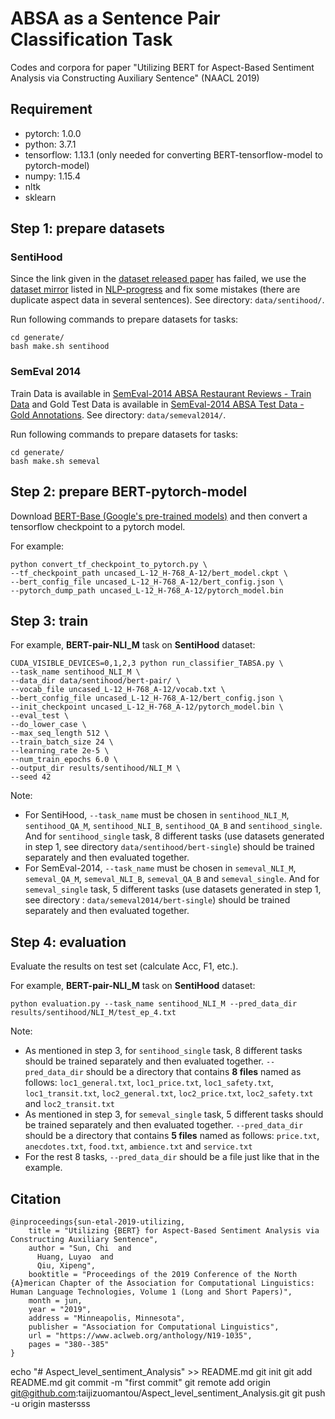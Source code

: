 # ABSA as a Sentence Pair Classification Task

Codes and corpora for paper "Utilizing BERT for Aspect-Based Sentiment Analysis via Constructing Auxiliary Sentence" (NAACL 2019)

## Requirement

* pytorch: 1.0.0
* python: 3.7.1
* tensorflow: 1.13.1 (only needed for converting BERT-tensorflow-model to pytorch-model)
* numpy: 1.15.4
* nltk
* sklearn

## Step 1: prepare datasets

### SentiHood

Since the link given in the [dataset released paper](<http://www.aclweb.org/anthology/C16-1146>) has failed, we use the [dataset mirror](<https://github.com/uclmr/jack/tree/master/data/sentihood>) listed in [NLP-progress](https://github.com/sebastianruder/NLP-progress/blob/master/english/sentiment_analysis.md) and fix some mistakes (there are duplicate aspect data in several sentences). See directory: `data/sentihood/`.

Run following commands to prepare datasets for tasks:

```
cd generate/
bash make.sh sentihood
```

### SemEval 2014

Train Data is available in [SemEval-2014 ABSA Restaurant Reviews - Train Data](http://metashare.ilsp.gr:8080/repository/browse/semeval-2014-absa-restaurant-reviews-train-data/479d18c0625011e38685842b2b6a04d72cb57ba6c07743b9879d1a04e72185b8/) and Gold Test Data is available in [SemEval-2014 ABSA Test Data - Gold Annotations](http://metashare.ilsp.gr:8080/repository/browse/semeval-2014-absa-test-data-gold-annotations/b98d11cec18211e38229842b2b6a04d77591d40acd7542b7af823a54fb03a155/). See directory: `data/semeval2014/`.

Run following commands to prepare datasets for tasks:

```
cd generate/
bash make.sh semeval
```

## Step 2: prepare BERT-pytorch-model

Download [BERT-Base (Google's pre-trained models)](https://github.com/google-research/bert) and then convert a tensorflow checkpoint to a pytorch model.

For example:

```
python convert_tf_checkpoint_to_pytorch.py \
--tf_checkpoint_path uncased_L-12_H-768_A-12/bert_model.ckpt \
--bert_config_file uncased_L-12_H-768_A-12/bert_config.json \
--pytorch_dump_path uncased_L-12_H-768_A-12/pytorch_model.bin
```

## Step 3: train

For example, **BERT-pair-NLI_M** task on **SentiHood** dataset:

```
CUDA_VISIBLE_DEVICES=0,1,2,3 python run_classifier_TABSA.py \
--task_name sentihood_NLI_M \
--data_dir data/sentihood/bert-pair/ \
--vocab_file uncased_L-12_H-768_A-12/vocab.txt \
--bert_config_file uncased_L-12_H-768_A-12/bert_config.json \
--init_checkpoint uncased_L-12_H-768_A-12/pytorch_model.bin \
--eval_test \
--do_lower_case \
--max_seq_length 512 \
--train_batch_size 24 \
--learning_rate 2e-5 \
--num_train_epochs 6.0 \
--output_dir results/sentihood/NLI_M \
--seed 42
```

Note:

* For SentiHood, `--task_name` must be chosen in `sentihood_NLI_M`, `sentihood_QA_M`, `sentihood_NLI_B`, `sentihood_QA_B` and `sentihood_single`. And for `sentihood_single` task, 8 different tasks (use datasets generated in step 1, see directory `data/sentihood/bert-single`) should be trained separately and then evaluated together.
* For SemEval-2014, `--task_name` must be chosen in `semeval_NLI_M`, `semeval_QA_M`, `semeval_NLI_B`, `semeval_QA_B` and `semeval_single`. And for `semeval_single` task, 5 different tasks (use datasets generated in step 1, see directory : `data/semeval2014/bert-single`) should be trained separately and then evaluated together.

## Step 4: evaluation

Evaluate the results on test set (calculate Acc, F1, etc.).

For example, **BERT-pair-NLI_M** task on **SentiHood** dataset:

```
python evaluation.py --task_name sentihood_NLI_M --pred_data_dir results/sentihood/NLI_M/test_ep_4.txt
```

Note:

* As mentioned in step 3, for `sentihood_single` task, 8 different tasks should be trained separately and then evaluated together. `--pred_data_dir` should be a directory that contains **8 files** named as follows: `loc1_general.txt`, `loc1_price.txt`, `loc1_safety.txt`, `loc1_transit.txt`, `loc2_general.txt`, `loc2_price.txt`, `loc2_safety.txt` and `loc2_transit.txt`
* As mentioned in step 3, for `semeval_single` task, 5 different tasks should be trained separately and then evaluated together. `--pred_data_dir` should be a directory that contains **5 files** named as follows: `price.txt`, `anecdotes.txt`, `food.txt`, `ambience.txt` and `service.txt`
* For the rest 8 tasks, `--pred_data_dir` should be a file just like that in the example.


## Citation

```
@inproceedings{sun-etal-2019-utilizing,
    title = "Utilizing {BERT} for Aspect-Based Sentiment Analysis via Constructing Auxiliary Sentence",
    author = "Sun, Chi  and
      Huang, Luyao  and
      Qiu, Xipeng",
    booktitle = "Proceedings of the 2019 Conference of the North {A}merican Chapter of the Association for Computational Linguistics: Human Language Technologies, Volume 1 (Long and Short Papers)",
    month = jun,
    year = "2019",
    address = "Minneapolis, Minnesota",
    publisher = "Association for Computational Linguistics",
    url = "https://www.aclweb.org/anthology/N19-1035",
    pages = "380--385"
}
```
echo "# Aspect_level_sentiment_Analysis" >> README.md
git init
git add README.md
git commit -m "first commit"
git remote add origin git@github.com:taijizuomantou/Aspect_level_sentiment_Analysis.git
git push -u origin mastersss